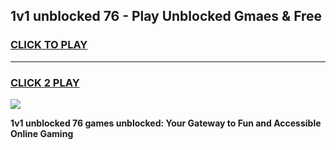 
## 1v1 unblocked 76 - Play Unblocked Gmaes & Free
<h3>
<a href="https://news.freeplayer.one?title=1v1_unblocked_76&ref=16F">CLICK TO PLAY</a></h3>
<hr>

<h3>
<a href="https://news.freeplayer.one?title=1v1_unblocked_76&ref=16F">CLICK 2 PLAY</a>
  
</h3>

<a href="https://news.freeplayer.one?title=1v1_unblocked_76&ref=16F/"><img src="https://clearcache.store/games.png"></a>


**1v1 unblocked 76 games unblocked: Your Gateway to Fun and Accessible Online Gaming**
